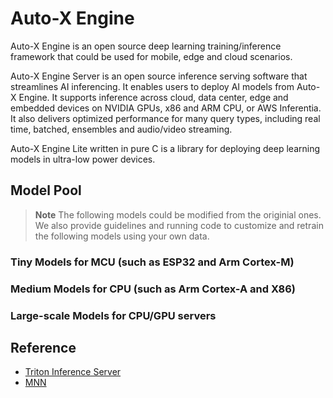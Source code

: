 # Auto-X Engine

Auto-X Engine is an open source deep learning training/inference framework that could be used for mobile, edge and cloud scenarios.

Auto-X Engine Server is an open source inference serving software that streamlines AI inferencing. It enables users to deploy AI models from Auto-X Engine. It supports inference across cloud, data center, edge and embedded devices on NVIDIA GPUs, x86 and ARM CPU, or AWS Inferentia. It also delivers optimized performance for many query types, including real time, batched, ensembles and audio/video streaming.

Auto-X Engine Lite written in pure C is a library for deploying deep learning models in ultra-low power devices.


## Model Pool

> **Note** The following models could be modified from the originial ones.
> We also provide guidelines and running code to customize and retrain the following models using your own data.

### Tiny Models for MCU (such as ESP32 and Arm Cortex-M)


### Medium Models for CPU (such as Arm Cortex-A and X86)


### Large-scale Models for CPU/GPU servers


## Reference

- [Triton Inference Server](https://github.com/triton-inference-server/server?tab=readme-ov-file)
- [MNN](https://github.com/alibaba/MNN)